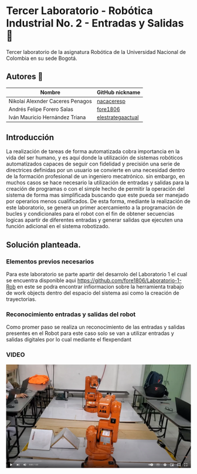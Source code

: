 # Tercer Laboratorio - Robótica Industrial No. 2 - Entradas y Salidas :robot:

Tercer laboratorio de la asignatura Robótica de la Universidad Nacional de Colombia en su sede Bogotá.

## Autores :busts_in_silhouette:

|              Nombre              |GitHub nickname|
|----------------------------------|---------------|
| Nikolai Alexnder Caceres Penagos |[nacaceresp](https://github.com/nacaceresp)|
|    Andrés Felipe Forero Salas    |[fore1806](https://github.com/fore1806)|
|  Iván Mauricio Hernández Triana  |[elestrategaactual](https://github.com/elestrategaactual)|

## Introducción
La realización de tareas de forma automatizada cobra  importancia en la vida del ser humano, y es aquí donde la utilización de sistemas robóticos automatizados capaces de seguir con fidelidad y precisión una serie de directrices definidas por un usuario se convierte en una necesidad dentro de la formación profesional de un ingeniero mecatrónico. sin embargo, en muchos casos se hace necesario la utilización de entradas y salidas para la creación de programas o con el simple hecho de permitir la operación del sistema de forma mas simplificada buscando que este pueda ser manejado por operarios menos cualificados. De esta forma, mediante la realización de este laboratorio, se genera un primer acercamiento a la programación de bucles y condicionales para el robot con el fin de obtener secuencias logicas apartir de diferentes entradas y generar salidas que ejecuten una función adicional en el sistema robotizado.
## Solución planteada.

### Elementos previos necesarios
Para este laboratorio se parte apartir del desarrolo del Laboratorio 1 el cual se encuentra disponible aqui https://github.com/fore1806/Laboratorio-1-Rob en este se podra encontrar infiormacion sobre la herramienta trabajo de work objects dentro del espacio del sistema asi como la creación de trayectorias.

### Reconocimiento entradas y salidas del robot
Como promer paso se realiza un reconocimiento de las entradas y salidas presentes en el Robot para este caso solo se van a utilizar entradas y salidas digitales por lo cual mediante el flexpendant 

### VIDEO
[![Alt text](https://github.com/fore1806/Laboratorio-3-Rob/blob/master/Imagenes/Imagen%20Video.png)](https://www.youtube.com/watch?v=FElJ00nn7_k)
